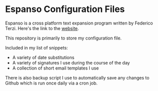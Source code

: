 # Espanso Configuration Files

Espanso is a cross platform text expansion program written by Federico Terzi. Here's the link to the [website](https://espanso.org).

This repository is primarily to store my configuration file.

Included in my list of snippets:
- A variety of date substitutions
- A variety of signatures I use during the course of the day
- A collection of short email templates I use

There is also backup script I use to automatically save any changes to Github which is run once daily via a cron job.
